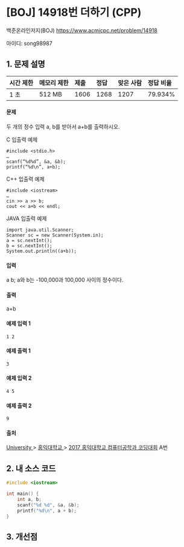 # [BOJ] 14918번 더하기 (CPP)

백준온라인저지(BOJ) https://www.acmicpc.net/problem/14918

아이디: song98987



## 1. 문제 설명

| 시간 제한 | 메모리 제한 | 제출 | 정답 | 맞은 사람 | 정답 비율 |
| :-------- | :---------- | :--- | :--- | :-------- | :-------- |
| 1 초      | 512 MB      | 1606 | 1268 | 1207      | 79.934%   |

#### 문제

두 개의 정수 입력 a, b를 받아서 a+b를 출력하시오.

C 입출력 예제

```
#include <stdio.h>
…
scanf(“%d%d”, &a, &b);
printf(“%d\n”, a+b);
```

C++ 입출력 예제

```
#include <iostream>
…
cin >> a >> b;
cout << a+b << endl;
```

JAVA 입출력 예제

```
import java.util.Scanner;
Scanner sc = new Scanner(System.in);
a = sc.nextInt();
b = sc.nextInt();
System.out.println((a+b));
```

#### 입력

a b; a와 b는 -100,000과 100,000 사이의 정수이다.

#### 출력

a+b



#### 예제 입력 1

```
1 2
```

#### 예제 출력 1

```
3
```

#### 예제 입력 2

```
4 5
```

#### 예제 출력 2

```
9
```



#### 출처

[University ](https://www.acmicpc.net/category/5)> [홍익대학교 ](https://www.acmicpc.net/category/363)> [2017 홍익대학교 컴퓨터공학과 코딩대회](https://www.acmicpc.net/category/detail/1777) A번



## 2. 내 소스 코드

```C++
#include <iostream>

int main() {
	int a, b;
	scanf("%d %d", &a, &b);
	printf("%d\n", a + b);
}
```



## 3. 개선점

